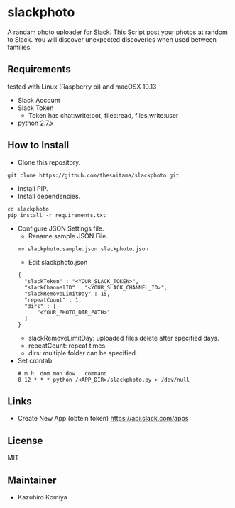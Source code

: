 # slackphoto
A randam photo uploader for Slack. This Script post your photos at random to Slack.
You will discover unexpected discoveries when used between families.

## Requirements
tested with Linux (Raspberry pi) and macOSX 10.13

* Slack Account
* Slack Token
  + Token has chat:write:bot, files:read, files:write:user
* python 2.7.x

## How to Install
* Clone this repository.
```
git clone https://github.com/thesaitama/slackphoto.git
```
* Install PIP.
* Install dependencies.
```
cd slackphoto
pip install -r requirements.txt
```
* Configure JSON Settings file.
  + Rename sample JSON File.
  ```
  mv slackphoto.sample.json slackphoto.json
  ```
  + Edit slackphoto.json
  ```
  {
    "slackToken" : "<YOUR_SLACK_TOKEN>",
    "slackChannelID" : "<YOUR_SLACK_CHANNEL_ID>",
    "slackRemoveLimitDay" : 15,
    "repeatCount" : 1,
    "dirs" : [
        "<YOUR_PHOTO_DIR_PATH>"
    ]
  }
  ```
  + slackRemoveLimitDay: uploaded files delete after specified days.
  + repeatCount: repeat times.
  + dirs: multiple folder can be specified.
* Set crontab
  ```
  # m h  dom mon dow   command
  0 12 * * * python /<APP_DIR>/slackphoto.py > /dev/null
  ```

## Links
* Create New App (obtein token)
 https://api.slack.com/apps

## License
MIT

## Maintainer
* Kazuhiro Komiya

